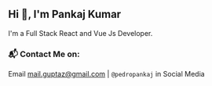 ## Hi :wave:, I'm Pankaj Kumar   
    
      

I'm a Full Stack React and Vue Js Developer. 


### :mailbox_with_mail: Contact Me on:

Email mail.guptaz@gmail.com | `@pedropankaj` in Social Media
